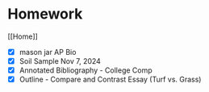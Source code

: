 # Homework

[[Home]]

- [x] mason jar AP Bio
- [x] Soil Sample Nov 7, 2024
- [x] Annotated Bibliography - College Comp
- [x] Outline - Compare and Contrast Essay (Turf vs. Grass)